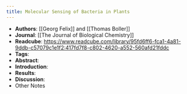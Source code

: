 ```yaml
---
title: Molecular Sensing of Bacteria in Plants
---
```


- **Authors**: [[Georg Felix]] and [[Thomas Boller]]
- **Journal**: [[The Journal of Biological Chemistry]]
- **Readcube**: https://www.readcube.com/library/95fd6ff6-fca1-4a81-9ddb-c57079c1e1f2:417fd7f8-c802-4620-a552-560afd21fddc
- **Tags**:
- **Abstract**:
- **Introduction**:
- **Results**:
- **Discussion**:
- Other Notes